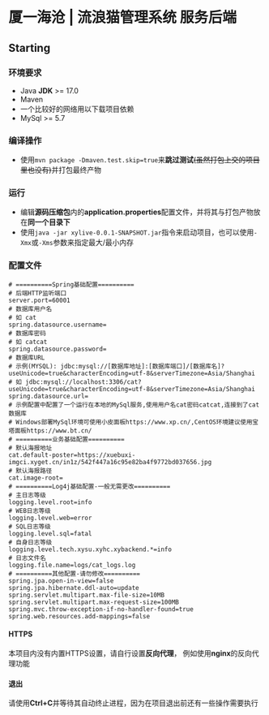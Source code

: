 # 厦一海沧 | 流浪猫管理系统 服务后端

## Starting
### 环境要求
* Java **JDK** >= 17.0
* Maven
* 一个比较好的网络用以下载项目依赖
* MySql >= 5.7

### 编译操作
* 使用```mvn package -Dmaven.test.skip=true```来**跳过测试**~~(虽然打包上交的项目里也没有)~~并打包最终产物

### 运行
* 编辑**源码压缩包**内的**application.properties**配置文件，并将其与打包产物放在**同一个目录下**
* 使用`java -jar xylive-0.0.1-SNAPSHOT.jar`指令来启动项目，也可以使用`-Xmx`或`-Xms`参数来指定最大/最小内存

### 配置文件
```properties
# ==========Spring基础配置==========
# 后端HTTP监听端口
server.port=60001
# 数据库用户名
# 如 cat
spring.datasource.username=
# 数据库密码
# 如 catcat
spring.datasource.password=
# 数据库URL
# 示例(MYSQL): jdbc:mysql://[数据库地址]:[数据库端口]/[数据库名]?useUnicode=true&characterEncoding=utf-8&serverTimezone=Asia/Shanghai
# 如 jdbc:mysql://localhost:3306/cat?useUnicode=true&characterEncoding=utf-8&serverTimezone=Asia/Shanghai
spring.datasource.url=
# 示例配置中配置了一个运行在本地的MySql服务,使用用户名cat密码catcat,连接到了cat数据库
# Windows部署MySql环境可使用小皮面板https://www.xp.cn/,CentOS环境建议使用宝塔面板https://www.bt.cn/
# ==========业务基础配置==========
# 默认海报地址
cat.default-poster=https://xuebuxi-imgci.xyget.cn/in1z/542f447a16c95e82ba4f9772bd037656.jpg
# 默认海报路径
cat.image-root=
# ==========Log4j基础配置-一般无需更改==========
# 主日志等级
logging.level.root=info
# WEB日志等级
logging.level.web=error
# SQL日志等级
logging.level.sql=fatal
# 自身日志等级
logging.level.tech.xysu.xyhc.xybackend.*=info
# 日志文件名
logging.file.name=logs/cat_logs.log
# ==========其他配置-请勿修改==========
spring.jpa.open-in-view=false
spring.jpa.hibernate.ddl-auto=update
spring.servlet.multipart.max-file-size=10MB
spring.servlet.multipart.max-request-size=100MB
spring.mvc.throw-exception-if-no-handler-found=true
spring.web.resources.add-mappings=false
```

#### HTTPS
本项目内没有内置HTTPS设置，请自行设置**反向代理**， 例如使用**nginx**的反向代理功能

#### 退出
请使用**Ctrl+C**并等待其自动终止进程，因为在项目退出前还有一些操作需要执行